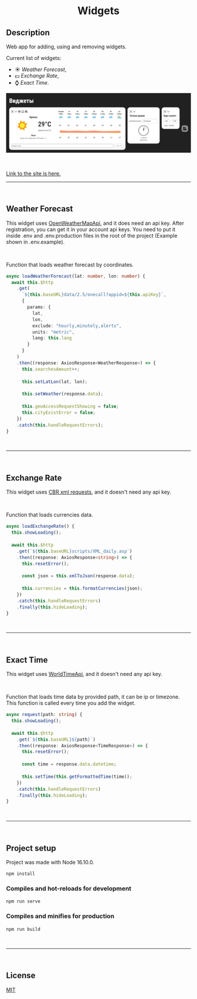 <h1 align="center">Widgets</h1>

## Description

Web app for adding, using and removing widgets.

Current list of widgets:

- :sunny: *Weather Forecast*,
- :dollar: *Exchange Rate*,
- :watch: *Exact Time*.

![All widgets](main-page.jpeg)

<br>

[Link to the site is here.](https://reliable-raindrop-761a7a.netlify.app/)

___

<br>

## Weather Forecast

This widget uses [OpenWeatherMapApi](https://api.openweathermap.org/),
and it does need an api key. After registration, you can get it
in your account api keys. You need to put it 
inside .env and .env.production files 
in the root of the project 
(Example shown in .env.example).


<br>

Function that loads weather forecast by coordinates.

```typescript
async loadWeatherForecast(lat: number, lon: number) {
  await this.$http
    .get(
      `${this.baseURL}data/2.5/onecall?appid=${this.apiKey}`,
      {
        params: {
          lat,
          lon,
          exclude: "hourly,minutely,alerts",
          units: "metric",
          lang: this.lang
        }
      }
    )
    .then((response: AxiosResponse<WeatherResponse>) => {
      this.searchesAmount++;

      this.setLatLon(lat, lon);

      this.setWeather(response.data);

      this.geoAccessRequestShowing = false;
      this.cityExistError = false;
    })
    .catch(this.handleRequestErrors);
}
```

<br>

___

<br>

## Exchange Rate

This widget uses [CBR xml requests](https://www.cbr.ru/development/sxml/),
and it doesn't need any api key.

<br>

Function that loads currencies data.

```typescript
async loadExchangeRate() {
  this.showLoading();

  await this.$http
    .get(`${this.baseURL}scripts/XML_daily.asp`)
    .then((response: AxiosResponse<string>) => {
      this.resetError();

      const json = this.xmlToJson(response.data);

      this.currencies = this.formatCurrencies(json);
    })
    .catch(this.handleRequestErrors)
    .finally(this.hideLoading);
}
```

<br>

___

<br>

## Exact Time

This widget uses [WorldTimeApi](https://worldtimeapi.org/),
and it doesn't need any api key.

<br>

Function that loads time data by provided path,
it can be ip or timezone. This function is called
every time you add the widget.

```typescript
async request(path: string) {
  this.showLoading();

  await this.$http
    .get(`${this.baseURL}${path}`)
    .then((response: AxiosResponse<TimeResponse>) => {
      this.resetError();

      const time = response.data.datetime;

      this.setTime(this.getFormattedTime(time));
    })
    .catch(this.handleRequestErrors)
    .finally(this.hideLoading);
}
```

<br>

___

<br>

## Project setup

Project was made with Node 16.10.0.

```shell
npm install
```

### Compiles and hot-reloads for development

```shell
npm run serve
```

### Compiles and minifies for production

```shell
npm run build
```

<br>

___

<br>

## License

[MIT](https://opensource.org/licenses/MIT)